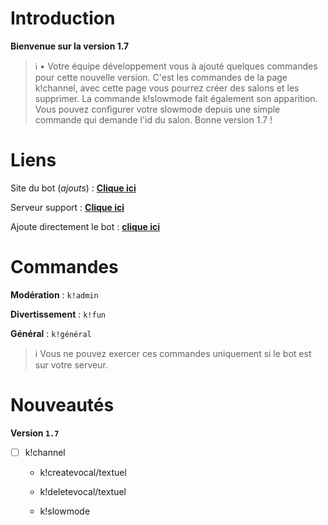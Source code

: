 # Introduction
**Bienvenue sur la version 1.7**

> ℹ • Votre équipe développement vous à ajouté quelques commandes pour cette nouvelle version. C'est les commandes de la page k!channel, avec cette page vous pourrez créer des salons et les supprimer. La commande k!slowmode fait également son apparition. Vous pouvez configurer votre slowmode depuis une simple commande qui demande l'id du salon. Bonne version 1.7 !

# Liens 

Site du bot (_ajouts_) : **[Clique ici](http://kaireabot.tk/)**

Serveur support : **[Clique ici](https://discord.gg/ZEGUq4y2wh)**

Ajoute directement le bot : **[clique ici](https://discord.com/oauth2/authorize?client_id=812273085381345300&scope=bot%20applications.commands&permissions=2147483647)**

# Commandes 

**Modération** : `k!admin`

**Divertissement** : `k!fun`

**Général** : `k!général`

> ℹ Vous ne pouvez exercer ces commandes uniquement si le bot est sur votre serveur.

# Nouveautés

**Version `1.7`**

- [ ] k!channel

     - k!createvocal/textuel <name>

     - k!deletevocal/textuel <name>

     - k!slowmode <id> <nbr>

